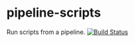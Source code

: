 # pipeline-scripts
Run scripts from a pipeline.
[![Build Status](https://3c93eeb1ee474717a4376579b342a53b-2886749189-8080-host11nc.environments.katacoda.com/buildStatus/icon?job=testxavpipeline2)](https://3c93eeb1ee474717a4376579b342a53b-2886749189-8080-host11nc.environments.katacoda.com/job/testxavpipeline2/)
